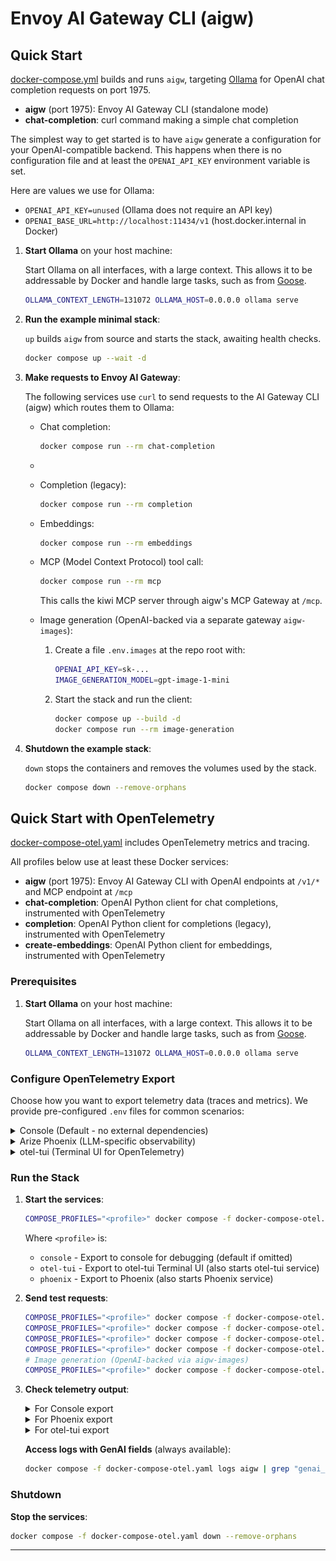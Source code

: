 # Envoy AI Gateway CLI (aigw)

## Quick Start

[docker-compose.yml](docker-compose.yaml) builds and runs `aigw`, targeting
[Ollama][ollama] for OpenAI chat completion requests on port 1975.

- **aigw** (port 1975): Envoy AI Gateway CLI (standalone mode)
- **chat-completion**: curl command making a simple chat completion

The simplest way to get started is to have `aigw` generate a configuration for
your OpenAI-compatible backend. This happens when there is no configuration
file and at least the `OPENAI_API_KEY` environment variable is set.

Here are values we use for Ollama:

- `OPENAI_API_KEY=unused` (Ollama does not require an API key)
- `OPENAI_BASE_URL=http://localhost:11434/v1` (host.docker.internal in Docker)

1. **Start Ollama** on your host machine:

   Start Ollama on all interfaces, with a large context. This allows it to be
   addressable by Docker and handle large tasks, such as from [Goose][goose].

   ```bash
   OLLAMA_CONTEXT_LENGTH=131072 OLLAMA_HOST=0.0.0.0 ollama serve
   ```

2. **Run the example minimal stack**:

   `up` builds `aigw` from source and starts the stack, awaiting health checks.

   ```bash
   docker compose up --wait -d
   ```

3. **Make requests to Envoy AI Gateway**:

   The following services use `curl` to send requests to the AI Gateway CLI
   (aigw) which routes them to Ollama:
   - Chat completion:
     ```bash
     docker compose run --rm chat-completion
     ```
   -
   - Completion (legacy):

     ```bash
     docker compose run --rm completion
     ```

   - Embeddings:

     ```bash
     docker compose run --rm embeddings
     ```

   - MCP (Model Context Protocol) tool call:

     ```bash
     docker compose run --rm mcp
     ```

     This calls the kiwi MCP server through aigw's MCP Gateway at `/mcp`.

   - Image generation (OpenAI-backed via a separate gateway `aigw-images`):

     1. Create a file `.env.images` at the repo root with:

        ```bash
        OPENAI_API_KEY=sk-...
        IMAGE_GENERATION_MODEL=gpt-image-1-mini
        ```

     2. Start the stack and run the client:

        ```bash
        docker compose up --build -d
        docker compose run --rm image-generation
        ```

   

4. **Shutdown the example stack**:

   `down` stops the containers and removes the volumes used by the stack.

   ```bash
   docker compose down --remove-orphans
   ```

## Quick Start with OpenTelemetry

[docker-compose-otel.yaml](docker-compose-otel.yaml) includes OpenTelemetry
metrics and tracing.

All profiles below use at least these Docker services:

- **aigw** (port 1975): Envoy AI Gateway CLI with OpenAI endpoints at `/v1/*` and MCP endpoint at `/mcp`
- **chat-completion**: OpenAI Python client for chat completions, instrumented with OpenTelemetry
- **completion**: OpenAI Python client for completions (legacy), instrumented with OpenTelemetry
- **create-embeddings**: OpenAI Python client for embeddings, instrumented with OpenTelemetry

### Prerequisites

1. **Start Ollama** on your host machine:

   Start Ollama on all interfaces, with a large context. This allows it to be
   addressable by Docker and handle large tasks, such as from [Goose][goose].

   ```bash
   OLLAMA_CONTEXT_LENGTH=131072 OLLAMA_HOST=0.0.0.0 ollama serve
   ```

### Configure OpenTelemetry Export

Choose how you want to export telemetry data (traces and metrics). We provide
pre-configured `.env` files for common scenarios:

<details>
<summary>Console (Default - no external dependencies)</summary>

Export telemetry directly to the console for debugging. The `.env.otel.console`
file is already provided and will be used by default when no profile is specified
or when you set `COMPOSE_PROFILES=console`.

This outputs traces and metrics to stdout/stderr. Useful for debugging without
requiring any external services.

</details>

<details>
<summary>Arize Phoenix (LLM-specific observability)</summary>

[Arize Phoenix][phoenix] is an open-source LLM tracing and evaluation system
with UX features for spans formatted with [OpenInference semantics][openinference].

The `.env.otel.phoenix` file is already provided and will be used automatically
when you set `COMPOSE_PROFILES=phoenix`. This also starts the Phoenix service.

This configures:

- OTLP endpoint to Phoenix on port 6006
- Metrics disabled (Phoenix only supports traces)
- Reduced batch delay for demo purposes
</details>

<details>
<summary>otel-tui (Terminal UI for OpenTelemetry)</summary>

[otel-tui][otel-tui] provides a terminal-based UI for viewing OpenTelemetry
traces and metrics in real-time.

The `.env.otel.otel-tui` file is already provided and will be used automatically
when you set `COMPOSE_PROFILES=otel-tui`. This also starts the otel-tui service.

This configures the OTLP endpoint to otel-tui on port 4318.

</details>

### Run the Stack

1. **Start the services**:

   ```bash
   COMPOSE_PROFILES="<profile>" docker compose -f docker-compose-otel.yaml up --build --wait -d
   ```

   Where `<profile>` is:
   - `console` - Export to console for debugging (default if omitted)
   - `otel-tui` - Export to otel-tui Terminal UI (also starts otel-tui service)
   - `phoenix` - Export to Phoenix (also starts Phoenix service)

2. **Send test requests**:

   ```bash
   COMPOSE_PROFILES="<profile>" docker compose -f docker-compose-otel.yaml run --build --rm chat-completion
   COMPOSE_PROFILES="<profile>" docker compose -f docker-compose-otel.yaml run --build --rm create-embeddings
   COMPOSE_PROFILES="<profile>" docker compose -f docker-compose-otel.yaml run --build --rm completion
   COMPOSE_PROFILES="<profile>" docker compose -f docker-compose-otel.yaml run --build --rm mcp
   # Image generation (OpenAI-backed via aigw-images)
   COMPOSE_PROFILES="<profile>" docker compose -f docker-compose-otel.yaml run --build --rm image-generation
   ```

3. **Check telemetry output**:

   <details>
   <summary>For Console export</summary>

   ```bash
   # View traces and metrics in aigw logs
   docker compose -f docker-compose-otel.yaml logs aigw | grep -E "(SpanContext|gen_ai)"
   ```

   </details>

   <details>
   <summary>For Phoenix export</summary>

   If you configured Phoenix as your OTLP endpoint, you can view detailed traces
   showing the OpenAI CLI (Python) joining a trace with the Envoy AI Gateway CLI
   (aigw), including LLM inputs and outputs served by Ollama:

   ![Phoenix Screenshot](phoenix.webp)

   ```bash
   # Verify Phoenix is receiving traces
   docker compose -f docker-compose-otel.yaml logs phoenix | grep "POST /v1/traces"
   
   # Open Phoenix UI
   open http://localhost:6006
   ```

   </details>

   <details>
   <summary>For otel-tui export</summary>

   ```bash
   # Show TUI in your current terminal session
   docker compose -f docker-compose-otel.yaml attach otel-tui
   
   # Detach by pressing Ctrl+p -> Ctrl+q
   ```

   </details>

   **Access logs with GenAI fields** (always available):

   ```bash
   docker compose -f docker-compose-otel.yaml logs aigw | grep "genai_model_name"
   ```

### Shutdown

**Stop the services**:

```bash
docker compose -f docker-compose-otel.yaml down --remove-orphans
```

---

[ollama]: https://ollama.com/
[goose]: https://block.github.io/goose/
[openinference]: https://github.com/Arize-ai/openinference/tree/main/spec
[phoenix]: https://docs.arize.com/phoenix
[otel-python]: https://opentelemetry.io/docs/zero-code/python/
[otel-tui]: https://github.com/ymtdzzz/otel-tui
